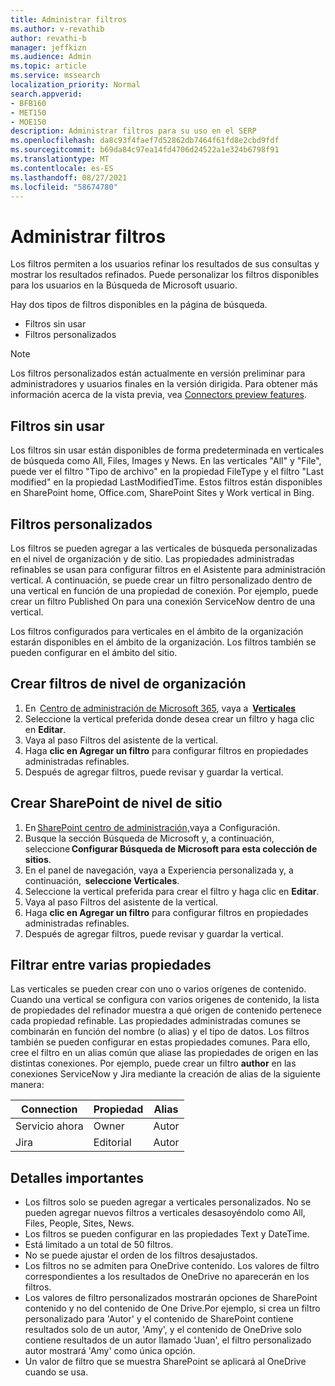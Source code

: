 ```yaml
---
title: Administrar filtros
ms.author: v-revathib
author: revathi-b
manager: jeffkizn
ms.audience: Admin
ms.topic: article
ms.service: mssearch
localization_priority: Normal
search.appverid:
- BFB160
- MET150
- MOE150
description: Administrar filtros para su uso en el SERP
ms.openlocfilehash: da8c93f4faef7d52862db7464f61fd8e2cbd9fdf
ms.sourcegitcommit: b69da84c97ea14fd4706d24522a1e324b6798f91
ms.translationtype: MT
ms.contentlocale: es-ES
ms.lasthandoff: 08/27/2021
ms.locfileid: "58674780"
---
```

# <a name="manage-filters"></a>Administrar filtros

Los filtros permiten a los usuarios refinar los resultados de sus consultas y mostrar los resultados refinados. Puede personalizar los filtros disponibles para los usuarios en la Búsqueda de Microsoft usuario.

Hay dos tipos de filtros disponibles en la página de búsqueda.

- Filtros sin usar
- Filtros personalizados

> [!NOTE]
> Los filtros personalizados están actualmente en versión preliminar para administradores y usuarios finales en la versión dirigida. Para obtener más información acerca de la vista previa, vea [Connectors preview features](connectors-overview.md#what-are-the-preview-features).

## <a name="out-of-the-box-filters"></a>Filtros sin usar

Los filtros sin usar están disponibles de forma predeterminada en verticales de búsqueda como All, Files, Images y News. En las verticales "All" y "File", puede ver el filtro "Tipo de archivo" en la propiedad FileType y el filtro "Last modified" en la propiedad LastModifiedTime. Estos filtros están disponibles en SharePoint home, Office.com, SharePoint Sites y Work vertical in Bing.

## <a name="custom-filters"></a>Filtros personalizados

Los filtros se pueden agregar a las verticales de búsqueda personalizadas en el nivel de organización y de sitio. Las propiedades administradas refinables se usan para configurar filtros en el Asistente para administración vertical.  A continuación, se puede crear un filtro personalizado dentro de una vertical en función de una propiedad de conexión. Por ejemplo, puede crear un filtro Published On para una conexión ServiceNow dentro de una vertical.

Los filtros configurados para verticales en el ámbito de la organización estarán disponibles en el ámbito de la organización. Los filtros también se pueden configurar en el ámbito del sitio.  

## <a name="create-organization-level-filters"></a>Crear filtros de nivel de organización

1. En  [Centro de administración de Microsoft 365](https://admin.microsoft.com/), vaya a  [**Verticales**](https://admin.microsoft.com/Adminportal/Home#/MicrosoftSearch/verticals)
2. Seleccione la vertical preferida donde desea crear un filtro y haga clic en **Editar**.  
3. Vaya al paso Filtros del asistente de la vertical.
4. Haga **clic en Agregar un filtro** para configurar filtros en propiedades administradas refinables.
5. Después de agregar filtros, puede revisar y guardar la vertical.

## <a name="create-sharepoint-site-level-filters"></a>Crear SharePoint de nivel de sitio

1. En [SharePoint centro de administración,](https://sharepoint.com/)vaya a Configuración.
2. Busque la sección Búsqueda de Microsoft y, a continuación, seleccione **Configurar Búsqueda de Microsoft para esta colección de sitios**.
3. En el panel de navegación, vaya a Experiencia personalizada y, a continuación,  **seleccione Verticales**.
4. Seleccione la vertical preferida para crear el filtro y haga clic en **Editar**.
5. Vaya al paso Filtros del asistente de la vertical.
6. Haga **clic en Agregar un filtro** para configurar filtros en propiedades administradas refinables.
7. Después de agregar filtros, puede revisar y guardar la vertical.

## <a name="filter-across-multiple-properties"></a>Filtrar entre varias propiedades

Las verticales se pueden crear con uno o varios orígenes de contenido. Cuando una vertical se configura con varios orígenes de contenido, la lista de propiedades del refinador muestra a qué origen de contenido pertenece cada propiedad refinable. Las propiedades administradas comunes se combinarán en función del nombre (o alias) y el tipo de datos. Los filtros también se pueden configurar en estas propiedades comunes. Para ello, cree el filtro en un alias común que aliase las propiedades de origen en las distintas conexiones. Por ejemplo, puede crear un filtro **author** en las conexiones ServiceNow y Jira mediante la creación de alias de la siguiente manera:

 | Connection | Propiedad | Alias |
 | --- | --- | --- |
 | Servicio ahora | Owner | Autor |
 | Jira | Editorial | Autor |

## <a name="important-details"></a>Detalles importantes

- Los filtros solo se pueden agregar a verticales personalizados. No se pueden agregar nuevos filtros a verticales desasoyéndolo como All, Files, People, Sites, News.
- Los filtros se pueden configurar en las propiedades Text y DateTime.
- Está limitado a un total de 50 filtros.
- No se puede ajustar el orden de los filtros desajustados.
- Los filtros no se admiten para OneDrive contenido. Los valores de filtro correspondientes a los resultados de OneDrive no aparecerán en los filtros.
- Los valores de filtro personalizados mostrarán opciones de SharePoint contenido y no del contenido de One Drive.Por ejemplo, si crea un filtro personalizado para 'Autor' y el contenido de SharePoint contiene resultados solo de un autor, 'Amy', y el contenido de OneDrive solo contiene resultados de un autor llamado 'Juan', el filtro personalizado autor mostrará 'Amy' como única opción.
- Un valor de filtro que se muestra SharePoint se aplicará al OneDrive cuando se usa.
